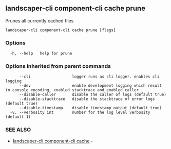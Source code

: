 ## landscaper-cli component-cli cache prune

Prunes all currently cached files

```
landscaper-cli component-cli cache prune [flags]
```

### Options

```
  -h, --help   help for prune
```

### Options inherited from parent commands

```
      --cli                  logger runs as cli logger. enables cli logging
      --dev                  enable development logging which result in console encoding, enabled stacktrace and enabled caller
      --disable-caller       disable the caller of logs (default true)
      --disable-stacktrace   disable the stacktrace of error logs (default true)
      --disable-timestamp    disable timestamp output (default true)
  -v, --verbosity int        number for the log level verbosity (default 1)
```

### SEE ALSO

* [landscaper-cli component-cli cache](landscaper-cli_component-cli_cache.md)	 - 

